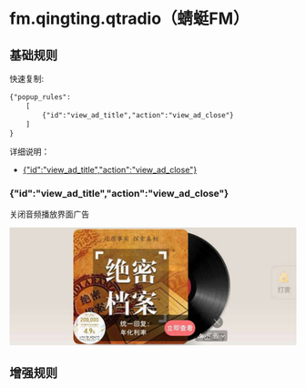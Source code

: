 # fm.qingting.qtradio（蜻蜓FM）

## 基础规则

快速复制:
```
{"popup_rules":
    [
        {"id":"view_ad_title","action":"view_ad_close"}
    ]
}
```
详细说明：
- [{"id":"view_ad_title","action":"view_ad_close"}](#idview_ad_titleactionview_ad_close)

### {"id":"view_ad_title","action":"view_ad_close"}
关闭音频播放界面广告

![](./assets/音频播放界面广告.jpg)


## 增强规则
